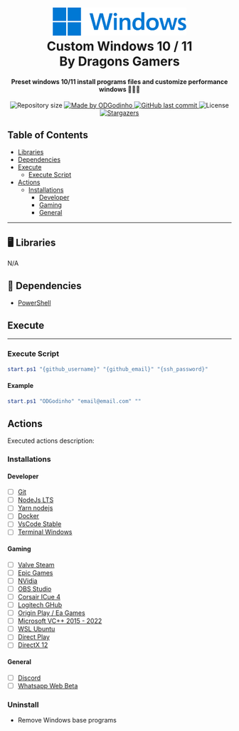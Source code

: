 <h1 align="center">
  <a href="https://github.com/ODGodinho"><img src="public/images/windows-logo.png" alt="Windows" width="300"/></a><br>
    Custom Windows 10 / 11 <br>
    By Dragons Gamers
  <br>
</h1>

<h4 align="center">Preset windows 10/11 install programs files and customize performance windows 🚀🚀🚀</h4>

<p align="center">

  <img alt="Repository size" src="https://img.shields.io/github/repo-size/ODGodinho/Windows-PresetX">

  <a href="https://www.linkedin.com/in/victor-alves-odgodinho/">
    <img alt="Made by ODGodinho" src="https://img.shields.io/badge/made%20by-ODGodinho-%2304D361">
  </a>

  <a href="https://github.com/ODGodinho/Windows-PresetX/commits/master">
    <img alt="GitHub last commit" src="https://img.shields.io/github/last-commit/ODGodinho/Windows-PresetX">
  </a>

  <img alt="License" src="https://img.shields.io/badge/license-MIT-brightgreen">

   <a href="https://github.com/ODGodinho/Windows-PresetX/stargazers">
    <img alt="Stargazers" src="https://img.shields.io/github/stars/ODGodinho/Windows-PresetX?style=social">
  </a>

</p>

## Table of Contents

- [Libraries](#-libraries)
- [Dependencies](#-dependencies)
- [Execute](#execute)
  - [Execute Script](#execute-script)
- [Actions](#actions)
  - [Installations](#installations)
    - [Developer](#developer)
    - [Gaming](#gaming)
    - [General](#general)

---

## 🖥 Libraries

N/A

## 📁 Dependencies

- [PowerShell](https://docs.microsoft.com/pt-br/powershell/scripting/overview)

## Execute

---

### Execute Script

```powershell
start.ps1 "{github_username}" "{github_email}" "{ssh_password}"
```

#### Example

```powershell
start.ps1 "ODGodinho" "email@email.com" ""
```

## Actions

Executed actions description:

### Installations

#### Developer

- [ ] [Git](https://git-scm.com/)
- [ ] [NodeJs LTS](https://nodejs.org/en/)
- [ ] [Yarn nodejs](https://yarnpkg.com/)
- [ ] [Docker](https://www.docker.com/)
- [ ] [VsCode Stable](https://code.visualstudio.com/)
- [ ] [Terminal Windows](https://apps.microsoft.com/store/detail/windows-terminal)

#### Gaming

- [ ] [Valve Steam](https://store.steampowered.com/)
- [ ] [Epic Games](https://www.epicgames.com/)
- [ ] [NVidia](https://www.nvidia.com/pt-br/)
- [ ] [OBS Studio](https://obsproject.com/)
- [ ] [Corsair ICue 4](https://www.corsair.com/icue)
- [ ] [Logitech GHub](https://www.logitechg.com/pt-br/innovation/g-hub.html)
- [ ] [Origin Play / Ea Games](https://www.origin.com/)
- [ ] [Microsoft VC++ 2015 - 2022](https://docs.microsoft.com/pt-br/cpp/windows/latest-supported-vc-redist)
- [ ] [WSL Ubuntu](https://ubuntu.com/wsl)
- [ ] [Direct Play](#)
- [ ] [DirectX 12](https://winget.run/pkg/Microsoft/PIX)

#### General

- [ ] [Discord](https://discord.com/)
- [ ] [Whatsapp Web Beta](https://web.whatsapp.com/)

### Uninstall

- Remove Windows base programs
